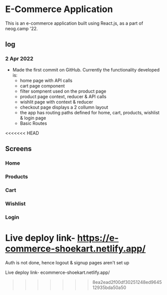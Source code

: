 # E-Commerce Application

This is an e-commerce application built using React.js, as a part of neog.camp '22.

## log

### 2 Apr 2022

- Made the first commit on GitHub. Currently the functionality developed is:
  - home page  with API calls
  - cart page component
  - filter sompnent used on the product page
  - product page context, reducer & API calls
  - wishlit page with context & reducer
  - checkout page displays a 2 collumn layout
  - the app has routing paths defined for home, cart, products, wishlist & login page
  - Basic Routes

<<<<<<< HEAD
## Screens

### Home

### Products

### Cart

### Wishlist

### Login

Live deploy link- https://e-commerce-shoekart.netlify.app/
=======
Auth is not done, hence logout & signup pages aren't set up

Live deploy link- ecommerce-shoekart.netlify.app/
>>>>>>> 8ea2ead2f00df30251248ed964512935bda50a50
